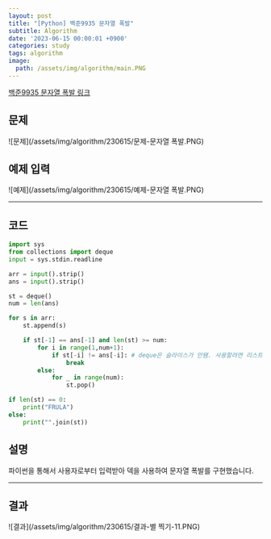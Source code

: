 ```yaml
---
layout: post
title: "[Python] 백준9935 문자열 폭발"
subtitle: Algorithm
date: '2023-06-15 00:00:01 +0900'
categories: study
tags: algorithm
image:
  path: /assets/img/algorithm/main.PNG
---
```


[백준9935 문자열 폭발 링크](https://www.acmicpc.net/problem/9935)

<!--more-->

## 문제
![문제](/assets/img/algorithm/230615/문제-문자열 폭발.PNG)

## 예제 입력
![예제](/assets/img/algorithm/230615/예제-문자열 폭발.PNG)

---

## 코드
```Python
import sys
from collections import deque
input = sys.stdin.readline

arr = input().strip()
ans = input().strip()

st = deque()
num = len(ans)

for s in arr:
    st.append(s)

    if st[-1] == ans[-1] and len(st) >= num:
        for i in range(1,num+1):
            if st[-i] != ans[-i]: # deque은 슬라이스가 안됌. 사용할려면 리스트
                break
        else:
            for _ in range(num):   
                st.pop()

if len(st) == 0:
    print("FRULA")
else:
    print("".join(st))
```
## 설명
파이썬을 통해서 사용자로부터 입력받아 덱을 사용하여 문자열 폭발를 구현했습니다. <br>

---

## 결과
![결과](/assets/img/algorithm/230615/결과-별 찍기-11.PNG)
